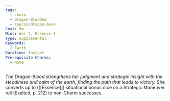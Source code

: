 ```yaml
---
tags:
  - charm
  - Dragon-Blooded
  - source/dragon-book
Cost: 5m
Mins: War 2, Essence 1
Type: Supplemental
Keywords:
  - Earth
Duration: Instant
Prerequisite Charms:
  - None
---
```

*The Dragon-Blood strengthens her judgment and strategic insight with the steadiness and calm of the earth, finding the path that leads to victory.*
She converts up to ([[Essence]]) situational bonus dice on a Strategic Maneuver roll (Exalted, p. 212) to non-Charm successes.